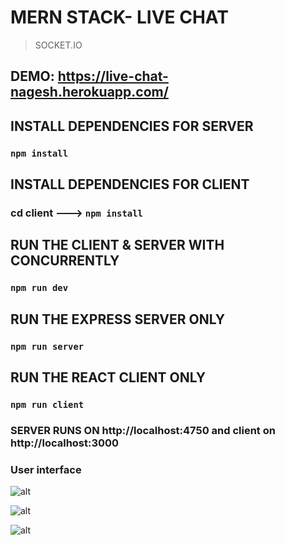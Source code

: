 # MERN STACK- LIVE CHAT 
> SOCKET.IO

## DEMO: https://live-chat-nagesh.herokuapp.com/




## INSTALL DEPENDENCIES FOR SERVER 
### `npm install`

## INSTALL DEPENDENCIES FOR CLIENT
### cd client ---> `npm install`



## RUN THE CLIENT & SERVER WITH CONCURRENTLY
### `npm run dev`

## RUN THE EXPRESS SERVER ONLY
### `npm run server`

## RUN THE REACT CLIENT ONLY
### `npm run client`

### SERVER RUNS ON http://localhost:4750 and client on http://localhost:3000

### User interface 

![alt](https://res.cloudinary.com/dhruvforall/image/upload/v1649747973/UI/Screenshot_34_ylspjq.png)


![alt](https://res.cloudinary.com/dhruvforall/image/upload/v1649743573/UI/Screenshot_17_lnxjkr.png)


![alt](https://res.cloudinary.com/dhruvforall/image/upload/v1649743800/UI/Screenshot_18_nuyay1.png)
